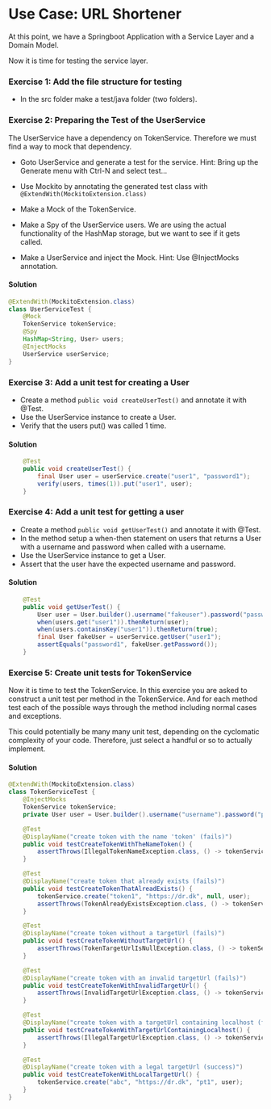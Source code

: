 # Use Case: URL Shortener

At this point, we have a Springboot Application with a Service Layer and a Domain Model.

Now it is time for testing the service layer.


### Exercise 1: Add the file structure for testing
- In the src folder make a test/java folder (two folders).

### Exercise 2: Preparing the Test of the UserService
The UserService have a dependency on TokenService. Therefore we must find a way to mock that dependency.

- Goto UserService and generate a test for the service.
Hint: Bring up the Generate menu with Ctrl-N and select test...
  
- Use Mockito by annotating the generated test class with `@ExtendWith(MockitoExtension.class)`
- Make a Mock of the TokenService.
- Make a Spy of the UserService users. We are using the actual functionality of the HashMap storage, but we want to see if it gets called.
- Make a UserService and inject the Mock.
Hint: Use @InjectMocks annotation.
  
#### Solution
```java
@ExtendWith(MockitoExtension.class)
class UserServiceTest {
    @Mock
    TokenService tokenService;
    @Spy
    HashMap<String, User> users;
    @InjectMocks
    UserService userService;
}
```

### Exercise 3: Add a unit test for creating a User

- Create a method `public void createUserTest()` and annotate it with @Test.
- Use the UserService instance to create a User.
- Verify that the users put() was called 1 time.

#### Solution
```java
    @Test
    public void createUserTest() {
        final User user = userService.create("user1", "password1");
        verify(users, times(1)).put("user1", user);
    }
```


### Exercise 4: Add a unit test for getting a user

- Create a method `public void getUserTest()` and annotate it with @Test.
- In the method setup a when-then statement on users that returns a User with a username and password when called with a username. 
- Use the UserService instance to get a User.
- Assert that the user have the expected username and password.

#### Solution
```java
    @Test
    public void getUserTest() {
        User user = User.builder().username("fakeuser").password("password1").build();
        when(users.get("user1")).thenReturn(user);
        when(users.containsKey("user1")).thenReturn(true);
        final User fakeUser = userService.getUser("user1");
        assertEquals("password1", fakeUser.getPassword());
    }
```

### Exercise 5: Create unit tests for TokenService
Now it is time to test the TokenService. In this exercise you are asked to construct a unit test per method in the TokenService.
And for each method test each of the possible ways through the method including normal cases and exceptions.

This could potentially be many many unit test, depending on the cyclomatic complexity of your code. Therefore, just select a handful or so to actually implement.

#### Solution
```java
@ExtendWith(MockitoExtension.class)
class TokenServiceTest {
    @InjectMocks
    TokenService tokenService;
    private User user = User.builder().username("username").password("password").build();

    @Test
    @DisplayName("create token with the name 'token' (fails)")
    public void testCreateTokenWithTheNameToken() {
        assertThrows(IllegalTokenNameException.class, () -> tokenService.create("token", "https://dr.dk", null, user));
    }

    @Test
    @DisplayName("create token that already exists (fails)")
    public void testCreateTokenThatAlreadExists() {
        tokenService.create("token1", "https://dr.dk", null, user);
        assertThrows(TokenAlreadyExistsException.class, () -> tokenService.create("token1", "https://dr.dk", null, user));
    }

    @Test
    @DisplayName("create token without a targetUrl (fails)")
    public void testCreateTokenWithoutTargetUrl() {
        assertThrows(TokenTargetUrlIsNullException.class, () -> tokenService.create("token1", null, null, user));
    }

    @Test
    @DisplayName("create token with an invalid targetUrl (fails)")
    public void testCreateTokenWithInvalidTargetUrl() {
        assertThrows(InvalidTargetUrlException.class, () -> tokenService.create("token1", "htt", null, user));
    }

    @Test
    @DisplayName("create token with a targetUrl containing localhost (fails)")
    public void testCreateTokenWithTargetUrlContainingLocalhost() {
        assertThrows(IllegalTargetUrlException.class, () -> tokenService.create("token1", "http://localhost:8080/abc", null, user));
    }

    @Test
    @DisplayName("create token with a legal targetUrl (success)")
    public void testCreateTokenWithLocalTargetUrl() {
        tokenService.create("abc", "https://dr.dk", "pt1", user);
    }
}
```

